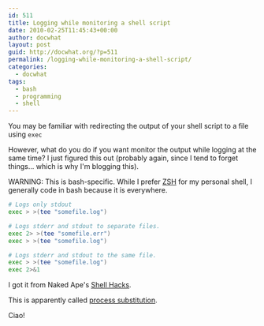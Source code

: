 ```yaml
---
id: 511
title: Logging while monitoring a shell script
date: 2010-02-25T11:45:43+00:00
author: docwhat
layout: post
guid: http://docwhat.org/?p=511
permalink: /logging-while-monitoring-a-shell-script/
categories:
  - docwhat
tags:
  - bash
  - programming
  - shell
---
```

You may be familiar with redirecting the output of your shell script to a file using `exec`

However, what do you do if you want monitor the output while logging at the same time? I just figured this out (probably again, since I tend to forget things... which is why I'm blogging this).

WARNING: This is bash-specific. While I prefer [ZSH](http://zsh.org/) for my personal shell, I generally code in bash because it is everywhere.

``` bash
# Logs only stdout
exec > >(tee "somefile.log")

# Logs stderr and stdout to separate files.
exec 2> >(tee "somefile.err")
exec > >(tee "somefile.log")

# Logs stderr and stdout to the same file.
exec > >(tee "somefile.log")
exec 2>&1
```

I got it from Naked Ape's [Shell Hacks](http://nakedape.cc/wiki/ShellHacks#head-de8dfd2d082bafe4d128663f71cff0e298084e30).

This is apparently called [process substitution](http://tldp.org/LDP/abs/html/process-sub.html).

Ciao!

